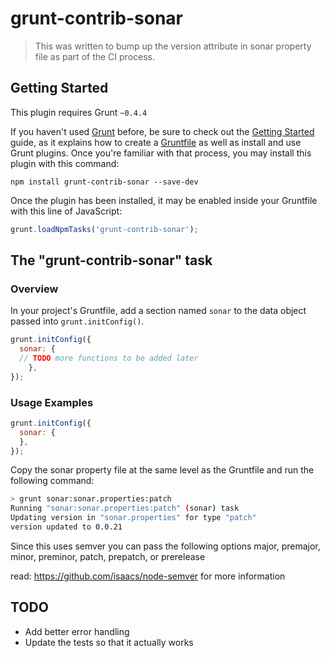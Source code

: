 # grunt-contrib-sonar

> This was written to bump up the version attribute in sonar property file as part of the CI process. 

## Getting Started
This plugin requires Grunt `~0.4.4`

If you haven't used [Grunt](http://gruntjs.com/) before, be sure to check out the [Getting Started](http://gruntjs.com/getting-started) guide, as it explains how to create a [Gruntfile](http://gruntjs.com/sample-gruntfile) as well as install and use Grunt plugins. Once you're familiar with that process, you may install this plugin with this command:

```shell
npm install grunt-contrib-sonar --save-dev
```

Once the plugin has been installed, it may be enabled inside your Gruntfile with this line of JavaScript:

```js
grunt.loadNpmTasks('grunt-contrib-sonar');
```

## The "grunt-contrib-sonar" task

### Overview
In your project's Gruntfile, add a section named `sonar` to the data object passed into `grunt.initConfig()`.

```js
grunt.initConfig({
  sonar: {
  // TODO more functions to be added later
    },
});
```

### Usage Examples

```js
grunt.initConfig({
  sonar: {
  },
});
```

Copy the sonar property file at the same level as the Gruntfile and run the following command:

```bash
> grunt sonar:sonar.properties:patch
Running "sonar:sonar.properties:patch" (sonar) task
Updating version in "sonar.properties" for type "patch"
version updated to 0.0.21
```
Since this uses semver you can pass the following options
major, premajor, minor, preminor, patch, prepatch, or prerelease

read: https://github.com/isaacs/node-semver for more information


## TODO
- Add better error handling
- Update the tests so that it actually works

